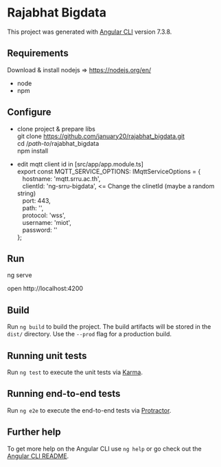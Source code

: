 # Rajabhat Bigdata

This project was generated with [Angular CLI](https://github.com/angular/angular-cli) version 7.3.8.

## Requirements  

Download & install nodejs => https://nodejs.org/en/ 
 - node 
 - npm 

## Configure 
 - clone project & prepare libs <br>
 git clone https://github.com/january20/rajabhat_bigdata.git <br>
 cd /_path-to_/rajabhat_bigdata <br>
 npm install 

- edit mqtt client id  in [src/app/app.module.ts] <br>
export const MQTT_SERVICE_OPTIONS: IMqttServiceOptions = {<br>
&nbsp;&nbsp;&nbsp;hostname: 'mqtt.srru.ac.th',<br>
&nbsp;&nbsp;&nbsp;clientId: 'ng-srru-bigdata',  <= Change the clinetId (maybe a random string) <br>
&nbsp;&nbsp;&nbsp;port: 443,<br>
&nbsp;&nbsp;&nbsp;path: '',<br>
&nbsp;&nbsp;&nbsp;protocol: 'wss',<br>
&nbsp;&nbsp;&nbsp;username: 'miot',<br>
&nbsp;&nbsp;&nbsp;password: '<passowrd>'<br>
};



## Run  

ng serve 

open http://localhost:4200 

## Build

Run `ng build` to build the project. The build artifacts will be stored in the `dist/` directory. Use the `--prod` flag for a production build.

## Running unit tests

Run `ng test` to execute the unit tests via [Karma](https://karma-runner.github.io).

## Running end-to-end tests

Run `ng e2e` to execute the end-to-end tests via [Protractor](http://www.protractortest.org/).

## Further help

To get more help on the Angular CLI use `ng help` or go check out the [Angular CLI README](https://github.com/angular/angular-cli/blob/master/README.md).
